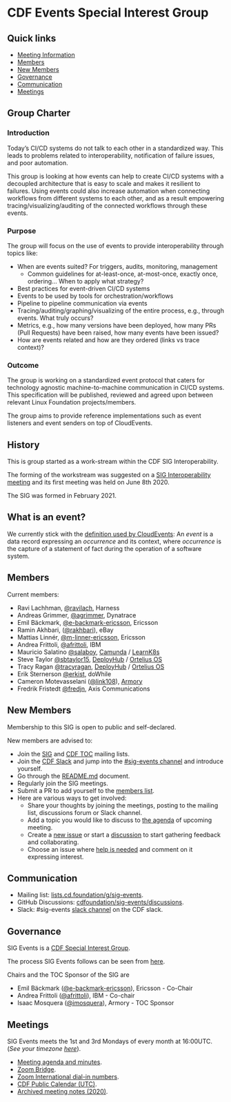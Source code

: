 # CDF Events Special Interest Group

## Quick links

- [Meeting Information](#meetings)
- [Members](#members)
- [New Members](#new-members)
- [Governance](#governance)
- [Communication](#communication)
- [Meetings](#meetings)

## Group Charter

### Introduction

Today’s CI/CD systems do not talk to each other in a standardized way. This leads to problems related to interoperability, notification of failure issues, and poor automation.

This group is looking at how events can help to create CI/CD systems with a decoupled architecture that is easy to scale and makes it resilient to failures. Using events could also increase automation when connecting workflows from different systems to each other, and as a result empowering tracing/visualizing/auditing of the connected workflows through these events.

### Purpose

The group will focus on the use of events to provide interoperability through topics like:

- When are events suited? For triggers, audits, monitoring, management
  - Common guidelines for at-least-once, at-most-once, exactly once, ordering… When to apply what strategy?
- Best practices for event-driven CI/CD systems
- Events to be used by tools for orchestration/workflows
- Pipeline to pipeline communication via events
- Tracing/auditing/graphing/visualizing of the entire process, e.g., through events. What truly occurs?
- Metrics, e.g., how many versions have been deployed, how many PRs (Pull Requests) have been raised, how many events have been issued?
- How are events related and how are they ordered (links vs trace context)?

### Outcome

The group is working on a standardized event protocol that caters for technology agnostic machine-to-machine communication in CI/CD systems. This specification will be published, reviewed and agreed upon between relevant Linux Foundation projects/members.

The group aims to provide reference implementations such as event listeners and event senders on top of CloudEvents.

## History

This is group started as a work-stream within the CDF SIG Interoperability.

The forming of the workstream was suggested on a [SIG Interoperability meeting](https://github.com/cdfoundation/sig-interoperability/blob/master/docs/meetings_2020.md#May-28-2020) and its first meeting was held on June 8th 2020.

The SIG was formed in February 2021.

## What is an event?

We currently stick with the [definition used by CloudEvents](https://github.com/cloudevents/spec/blob/v1.0/spec.md#terminology):
An *event* is a data record expressing an *occurrence* and its context, where *occurrence* is the capture of a statement of fact during the operation of a software system.

## Members

Current members:

- Ravi Lachhman, [@ravilach](https://github.com/ravilach), Harness
- Andreas Grimmer, [@agrimmer](https://github.com/agrimmer), Dynatrace
- Emil Bäckmark, [@e-backmark-ericsson](https://github.com/e-backmark-ericsson), Ericsson
- Ramin Akhbari, ([@rakhbari](https://github.com/rakhbari)), eBay
- Mattias Linnér, [@m-linner-ericsson](https://github.com/m-linner-ericsson), Ericsson
- Andrea Frittoli, [@afrittoli](https://github.com/afrittoli), IBM
- Mauricio Salatino [@salaboy](https://github.com/salaboy), [Camunda](https://camunda.com) / [LearnK8s](https://learnk8s.io)
- Steve Taylor [@sbtaylor15](https://github.com/sbtaylor15), [DeployHub](https://www.deployhub.com) / [Ortelius OS](https://ortelius.io)
- Tracy Ragan [@tracyragan](https://github.com/tracyragan), [DeployHub](https://www.deployhub.com) / [Ortelius OS](https://ortelius.io)
- Erik Sternerson [@erkist](https://github.com/erkist), doWhile
- Cameron Motevasselani ([@link108](https://github.com/link108)), [Armory](https://www.armory.io/)
- Fredrik Fristedt [@fredjn](https://github.com/fredjn), Axis Communications

## New Members

Membership to this SIG is open to public and self-declared.

New members are advised to:

- Join the [SIG](https://lists.cd.foundation/g/sig-events) and
[CDF TOC](https://lists.cd.foundation/g/cdf-toc) mailing lists.
- Join the [CDF Slack](https://join.slack.com/t/cdeliveryfdn/shared_invite/zt-ao8y4qhd-BQcTUg5l7m0HxXyBvJrT4w%20) and jump into the [#sig-events channel](https://cdeliveryfdn.slack.com/archives/C0151BTKEJX) and introduce yourself.
- Go through the [README.md](README.md) document.
- Regularly join the SIG meetings.
- Submit a PR to add yourself to the [members list](#members).
- Here are various ways to get involved:
  - Share your thoughts by joining the meetings, posting to the mailing list, discussions forum or Slack channel.
  - Add a topic you would like to discuss to [the agenda](docs/meetings.md) of upcoming meeting.
  - Create a [new issue](https://github.com/cdfoundation/sig-events/issues) or start a [discussion](https://github.com/cdfoundation/sig-events/discussions) to start gathering feedback and collaborating.
  - Choose an issue where [help is needed](https://github.com/cdfoundation/sig-events/issues/labels/help%20wanted) and comment on it expressing interest.

## Communication

- Mailing list: [lists.cd.foundation/g/sig-events](https://lists.cd.foundation/g/sig-events).
- GitHub Discussions: [cdfoundation/sig-events/discussions](https://github.com/cdfoundation/sig-events/discussions).
- Slack: #sig-events [slack channel](https://cdeliveryfdn.slack.com/archives/C0151BTKEJX) on the CDF slack.

## Governance

SIG Events is a [CDF Special Interest Group](https://github.com/cdfoundation/toc/tree/master/sigs).

The process SIG Events follows can be seen from [here](https://github.com/cdfoundation/toc/blob/master/GROUPS.md#sigs).

Chairs and the TOC Sponsor of the SIG are

* Emil Bäckmark ([@e-backmark-ericsson](https://github.com/e-backmark-ericsson)), Ericsson - Co-Chair
* Andrea Frittoli ([@afrittoli](https://github.com/afrittoli)), IBM - Co-chair
* Isaac Mosquera ([@imosquera](https://github.com/imosquera)), Armory - TOC Sponsor

## Meetings

SIG Events meets the 1st and 3rd Mondays of every month at 16:00UTC. (*See your timezone [here](https://time.is/1600_in_UTC)*).

- [Meeting agenda and minutes](./docs/meetings.md).
- [Zoom Bridge](https://zoom.us/j/97660712600?pwd=Z3BqYTE5YzNsbEhmck16cjdZNEFIUT09).
- [Zoom International dial-in numbers](https://zoom.us/zoomconference).
- [CDF Public Calendar (UTC)](https://calendar.google.com/calendar/u/0/embed?src=linuxfoundation.org_mhf0kmgedn67ihni8r129avp24@group.calendar.google.com&ctz=UTC).
- [Archived meeting notes (2020)](docs/meetings_2020.md).
